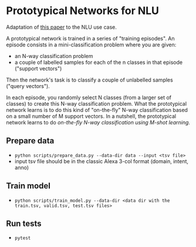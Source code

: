 # Prototypical Networks for NLU

Adaptation of [this paper](https://arxiv.org/pdf/1703.05175.pdf) to the NLU use case.

A prototypical network is trained in a series of "training episodes". An episode consists in a mini-classification problem where you are given:

* an N-way classification problem
* a couple of labelled samples for each of the n classes in that episode ("support vectors")

Then the network's task is to classify a couple of unlabelled samples ("query vectors"). 

In each episode, you randomly select N classes (from a larger set of classes) to create this N-way classification problem. What the prototypical network learns is to do this kind of "on-the-fly" N-way classification based on a small number of M support vectors. In a nutshell, the prototypical network learns to do *on-the-fly N-way classification using M-shot learning*.

## Prepare data

* `python scripts/prepare_data.py --data-dir data --input <tsv file>`
* input tsv file should be in the classic Alexa 3-col format (domain, intent, anno)

## Train model

* `python scripts/train_model.py --data-dir <data dir with the train.tsv, valid.tsv, test.tsv files>`

## Run tests

* `pytest`